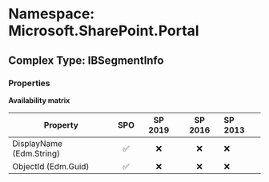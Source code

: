 # Namespace: Microsoft.SharePoint.Portal

## Complex Type: IBSegmentInfo

### Properties

**Availability matrix**

Property | SPO | SP 2019 | SP 2016 | SP 2013
----------|:---:|:-------:|:-------:|:-------
DisplayName (Edm.String) | ✅ | ❌ | ❌ | ❌
ObjectId (Edm.Guid) | ✅ | ❌ | ❌ | ❌
